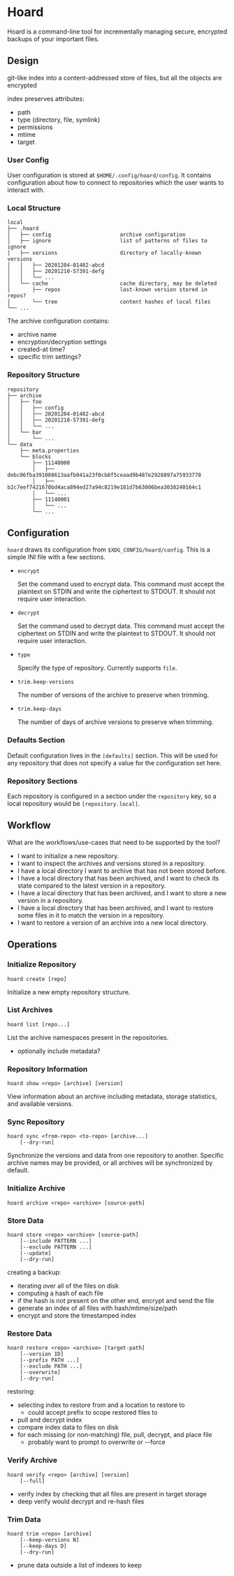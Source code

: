 Hoard
=====

Hoard is a command-line tool for incrementally managing secure, encrypted
backups of your important files.


## Design

git-like index into a content-addressed store of files, but all the objects are encrypted

index preserves attributes:
- path
- type (directory, file, symlink)
- permissions
- mtime
- target


### User Config

User configuration is stored at `$HOME/.config/hoard/config`.
It contains configuration about how to connect to repositories which the user
wants to interact with.


### Local Structure

```
local
├── .hoard
│   ├── config                      archive configuration
│   ├── ignore                      list of patterns of files to ignore
│   ├── versions                    directory of locally-known versions
│   │   ├── 20201204-01482-abcd
│   │   ├── 20201210-57391-defg
│   │   └── ...
│   └── cache                       cache directory, may be deleted
│       ├── repos                   last-known version stored in repos?
│       └── tree                    content hashes of local files
└── ...
```

The archive configuration contains:
- archive name
- encryption/decryption settings
- created-at time?
- specific trim settings?


### Repository Structure

```
repository
├── archive
│   ├── foo
│   │   ├── config
│   │   ├── 20201204-01482-abcd
│   │   ├── 20201210-57391-defg
│   │   └── ...
│   └── bar
│       └── ...
└── data
    ├── meta.properties
    └── blocks
        ├── 11140000
        │   ├── debc06fba391088613aafb041a23f0cb8f5ceaad9b487e2928897a75933778
        │   ├── b2c7eef7421670bd4aca894ed27a94c8219e181d7b63006bea3038240164c1
        │   └── ...
        ├── 11140001
        │   └── ...
        └── ...
```


## Configuration

`hoard` draws its configuration from `$XDG_CONFIG/hoard/config`. This is a
simple INI file with a few sections.

- `encrypt`

  Set the command used to encrypt data. This command must accept the plaintext
  on STDIN and write the ciphertext to STDOUT. It should not require user
  interaction.

- `decrypt`

  Set the command used to decrypt data. This command must accept the ciphertext
  on STDIN and write the plaintext to STDOUT. It should not require user
  interaction.

- `type`

  Specify the type of repository. Currently supports `file`.

- `trim.keep-versions`

  The number of versions of the archive to preserve when trimming.

- `trim.keep-days`

  The number of days of archive versions to preserve when trimming.

### Defaults Section

Default configuration lives in the `[defaults]` section. This will be used for
any repository that does not specify a value for the configuration set here.

### Repository Sections

Each repository is configured in a section under the `repository` key, so a
local repository would be `[repository.local]`.


## Workflow

What are the workflows/use-cases that need to be supported by the tool?

- I want to initialize a new repository.
- I want to inspect the archives and versions stored in a repository.
- I have a local directory I want to archive that has not been stored before.
- I have a local directory that has been archived, and I want to check its
  state compared to the latest version in a repository.
- I have a local directory that has been archived, and I want to store a new
  version in a repository.
- I have a local directory that has been archived, and I want to restore some
  files in it to match the version in a repository.
- I want to restore a version of an archive into a new local directory.


## Operations

### Initialize Repository

```
hoard create [repo]
```

Initialize a new empty repository structure.

### List Archives

```
hoard list [repo...]
```

List the archive namespaces present in the repositories.
- optionally include metadata?

### Repository Information

```
hoard show <repo> [archive] [version]
```

View information about an archive including metadata, storage statistics, and
available versions.

### Sync Repository

```
hoard sync <from-repo> <to-repo> [archive...]
    [--dry-run]
```

Synchronize the versions and data from one repository to another. Specific
archive names may be provided, or all archives will be synchronized by default.

### Initialize Archive

```
hoard archive <repo> <archive> [source-path]
```

### Store Data

```
hoard store <repo> <archive> [source-path]
    [--include PATTERN ...]
    [--exclude PATTERN ...]
    [--update]
    [--dry-run]
```

creating a backup:
- iterating over all of the files on disk
- computing a hash of each file
- if the hash is not present on the other end, encrypt and send the file
- generate an index of all files with hash/mtime/size/path
- encrypt and store the timestamped index

### Restore Data

```
hoard restore <repo> <archive> [target-path]
    [--version ID]
    [--prefix PATH ...]
    [--exclude PATH ...]
    [--overwrite]
    [--dry-run]
```

restoring:
- selecting index to restore from and a location to restore to
    - could accept prefix to scope restored files to
- pull and decrypt index
- compare index data to files on disk
- for each missing (or non-matching) file, pull, decrypt, and place file
    - probably want to prompt to overwrite or --force

### Verify Archive

```
hoard verify <repo> [archive] [version]
    [--full]
```

- verify index by checking that all files are present in target storage
- deep verify would decrypt and re-hash files

### Trim Data

```
hoard trim <repo> [archive]
    [--keep-versions N]
    [--keep-days D]
    [--dry-run]
```

- prune data outside a list of indexes to keep
